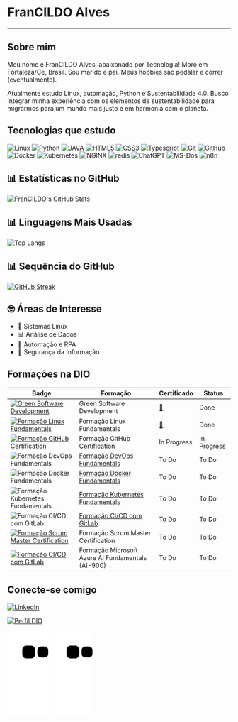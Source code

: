 # FranCILDO Alves

---

## Sobre mim
Meu nome é FranCILDO Alves, apaixonado por Tecnologia! Moro em Fortaleza/Ce, Brasil.
Sou marido e pai. Meus hobbies são pedalar e correr (eventualmente).

Atualmente estudo Linux, automação, Python e Sustentabilidade 4.0.
Busco integrar minha experiência com os elementos de sustentabilidade para migrarmos para um mundo mais justo e em harmonia com o planeta.

## Tecnologias que estudo
![Linux](https://img.shields.io/badge/Linux-000?style=for-the-badge&logo=linux)
![Python](https://img.shields.io/badge/python-000?style=for-the-badge&logo=python&logoColor=30A3DC)
![JAVA](https://img.shields.io/badge/java-000?style=for-the-badge&logo=openjdk&logoColor=%23ED8B00)
![HTML5](https://img.shields.io/badge/HTML-000?style=for-the-badge&logo=html5&logoColor=30A3DC)
![CSS3](https://img.shields.io/badge/CSS3-000?style=for-the-badge&logo=css3&logoColor=E94D5F)
![Typescript](https://img.shields.io/badge/TypeScript-000?style=for-the-badge&logo=typescript)
![Git](https://img.shields.io/badge/GIT-000?style=for-the-badge&logo=git&logoColor=E44C30)
[![GitHub](https://img.shields.io/badge/GitHub-000?style=for-the-badge&logo=github&logoColor=30A3DC)]()
![Docker](https://img.shields.io/badge/Docker-000?style=for-the-badge&logo=docker)
![Kubernetes](https://img.shields.io/badge/kubernetes-000?style=for-the-badge&logo=kubernetes)
![NGINX](https://img.shields.io/badge/nginx-000?style=for-the-badge&logo=nginx)
![redis](https://img.shields.io/badge/redis-000?style=for-the-badge&logo=redis)
![ChatGPT](https://img.shields.io/badge/chatGPT-000?style=for-the-badge&logo=openai)
![MS-Dos](https://img.shields.io/badge/msdos-000?style=for-the-badge&logo=ms-dos)
![n8n](https://img.shields.io/badge/n8n-000?style=for-the-badge&logo=b8b)


## 📊 Estatísticas no GitHub
![FranCILDO's GitHub Stats](https://github-readme-stats.vercel.app/api?username=francildoalves&locale=pt-br&show_icons=true&include_all_commits=true&count_private=true&\&rank_icon=github&theme=dracula)

## 📊 Linguagens Mais Usadas
![Top Langs](https://github-readme-stats.vercel.app/api/top-langs/?username=francildoalves&locale=pt-br&layout=compact&langs_count=7&theme=dracula)

## 📊 Sequência do GitHub
[![GitHub Streak](https://streak-stats.demolab.com/?user=francildoalves&locale=pt-br&theme=hacker&background=000&border=black&dates=)](https://git.io/streak-stats)


## 🤓 Áreas de Interesse
- 🐧 Sistemas Linux
- 📊 Análise de Dados 
- 🤖 Automação e RPA
- 🔐 Segurança da Informação


## Formações na DIO

| Badge | Formação | Certificado | Status |
|--------|-------|----------|----------|
| <a href="https://www.dio.me/courses/green-software"><img src="https://hermes.dio.me/courses/badge/7c0ee9f1-41d4-4215-8eeb-a651c4d71bf8.png" min-width="40px" max-width="40px" width="40px" align="center" alt="Green Software Development"></a> | Green Software Development | [📜](https://www.exemplo.com) | Done |
| <a href="https://www.dio.me/curso-linux"><img src="https://assets.dio.me/DRa5oaKRL0k78O4qLwoC4TmxmC87iNHzyGteYzdp9HI/f:webp/h:120/q:80/L3RyYWNrcy9kMzNlZTljMy04YTM0LTQ5MTMtOGJmYS1kMjFiZGMyMTA5YjAucG5n" min-width="40px" max-width="40px" width="40px" align="center" alt="Formação Linux Fundamentals"></a> | Formação Linux Fundamentals | [📜](https://www.dio.me/certificate/VIZEPQXG/share) | Done |
| <a href="https://www.dio.me/curso-github-certification"><img src="https://assets.dio.me/N3ET28fsUKPyJZb6mh6vdqhVziWjbk3xPNlE_velBWs/f:webp/h:120/q:80/L3RyYWNrcy85NzIyOTdkYy00MzU3LTRhZjQtYWJlYS04OWEzODg1M2E5NDkucG5n" min-width="40px" max-width="40px" width="40px" align="center" alt="Formação GitHub Certification"></a> | Formação GitHub Certification | In Progress | In Progress |
| <img src="https://assets.dio.me/t8oFact9Kv6UqljGHYs9lx-4p8xc-DrOfky1P0QnwWU/f:webp/h:120/q:80/L3RyYWNrcy8wMzg1MzIyMS1iNDQxLTQzM2UtOTU5Yi02OGNiMzBjNjdlODgucG5n" min-width="40px" max-width="40px" width="40px" align="center" alt="Formação DevOps Fundamentals"> | [Formação DevOps Fundamentals](https://www.dio.me/curso-devops) | To Do | To Do |
| <img src="https://assets.dio.me/9M43ZnTH_BSBaG0cesFl8qDFp5GyGvcUhg52nSpSosg/f:webp/h:120/q:80/L3RyYWNrcy80OGU5ZjAxOC1mN2M5LTRmMGYtYjUyNC1jZDkyMjM1Nzk2MjYucG5n" min-width="40px" max-width="40px" width="40px" align="center" alt="Formação Docker Fundamentals"> | [Formação Docker Fundamentals](https://www.dio.me/curso-docker) | To Do | To Do |
| <img src="https://assets.dio.me/xQLFyGywZqNsHvVvvkvHI4bsPkItX2-VrKw3u9CscVU/f:webp/h:120/q:80/L3RyYWNrcy81ZDdlNDE5Ni1mNWQ2LTQ0NjMtOTRkYy1hYzIxNWZmNDRmNjEucG5n" min-width="40px" max-width="40px" width="40px" align="center" alt="Formação Kubernetes Fundamentals"> | [Formação Kubernetes Fundamentals](https://www.dio.me/curso-kubernetes) | To Do | To Do |
| <img src="https://assets.dio.me/xpg727feOCFHSMAL25KWbqwBMk3omWspkWlx3TqMbJU/f:webp/h:120/q:80/L3RyYWNrcy9jZmVjZGRiOC04ODljLTQwM2YtOGVkYi01NzcxYjk3ZTk4MmYucG5n" min-width="40px" max-width="40px" width="40px" align="center" alt="Formação CI/CD com GitLab"> | [Formação CI/CD com GitLab](https://www.dio.me/curso-git-github-ci-cd) | To Do | To Do |
| <a href="https://www.dio.me/curso-certificacao-scrum-master"><img src="https://hermes.dio.me/tracks/ce836317-7430-419d-850e-9d113e607b2e.png" min-width="40px" max-width="40px" width="40px" align="center" alt="Formação Scrum Master Certification"></a> | Formação Scrum Master Certification | To Do | To Do |
| <a href=""><img src="https://assets.dio.me/MCPFG2_8Jtaa5UHe4OdLz_YI7gXvp8UzqXLmELjfCBI/f:webp/h:120/q:80/L3RyYWNrcy9lMDRhNTIxNi0yMmQzLTQ2N2QtYmFmNC0xMzU4ODIwYWVlOWUucG5n" min-width="40px" max-width="40px" width="40px" align="center" alt="Formação CI/CD com GitLab"> | Formação Microsoft Azure AI Fundamentals (AI-900) | To Do | To Do |


## Conecte-se comigo
[![LinkedIn](https://img.shields.io/badge/LinkedIn-0077B5?style=for-the-badge&logo=linkedin&logoColor=white)](www.linkedin.com/in/francildoalves)

[![Perfil DIO](https://img.shields.io/badge/-Meu%20Perfil%20na%20DIO-30A3DC?style=for-the-badge)](https://www.dio.me/users/francildo)


<!-- Cobrinha -->
<picture align="center">
  <source media="(prefers-color-scheme: dark)" srcset="https://raw.githubusercontent.com/francildoalves/francildoalves/output/github-contribution-grid-snake-dark.svg">
  <source media="(prefers-color-scheme: light)" srcset="https://raw.githubusercontent.com/francildoalves/francildoalves/output/github-contribution-grid-snake-dark.svg">
  <img align="center" alt="github contribution grid snake animation" src="https://raw.githubusercontent.com/francildoalves/francildoalves/output/github-contribution-grid-snake.svg">
</picture>

<!-- ![Snake animation](https://github.com/francildoalves/francildoalves/blob/output/github-contribution-grid-snake.svg) -->
<!-- ![snake gif](https://github.com/francildoalves/francildoalves/blob/output/github-contribution-grid-snake.svg) -->

<!-- Cobrinha -->
<picture align="center">
  <source media="(prefers-color-scheme: dark)" srcset="https://raw.githubusercontent.com/francildoalves/francildoalves/output/github-contribution-grid-snake-dark.svg">
  <source media="(prefers-color-scheme: light)" srcset="https://raw.githubusercontent.com/francildoalves/francildoalves/output/github-contribution-grid-snake-dark.svg">
  <img align="center" alt="github contribution grid snake animation" src="https://raw.githubusercontent.com/francildoalves/francildoalves/output/github-contribution-grid-snake.svg">
</picture>
